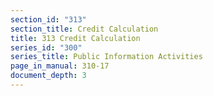 ```yaml
---
section_id: "313"
section_title: Credit Calculation
title: 313 Credit Calculation
series_id: "300"
series_title: Public Information Activities
page_in_manual: 310-17
document_depth: 3
---
```

